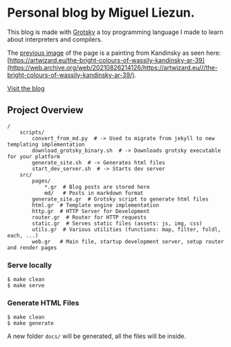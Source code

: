 # Personal blog by Miguel Liezun.

This blog is made with [Grotsky](https://github.com/mliezun/grotsky) a toy programming language I made to learn about interpreters and compilers.

The [previous image](/assets/images/kandinsky.jpeg) of the page is a painting from Kandinsky as seen here: [https://artwizard.eu/the-bright-colours-of-wassily-kandinsky-ar-39](https://web.archive.org/web/20210826214126/https://artwizard.eu///the-bright-colours-of-wassily-kandinsky-ar-39/).

[Visit the blog](https://mliezun.github.io)


## Project Overview

```
/
    scripts/
        convert_from_md.py  # -> Used to migrate from jekyll to new templating implementation
        download_grotsky_binary.sh  # -> Downloads grotsky executable for your platform
        generate_site.sh  # -> Generates html files
        start_dev_server.sh  # -> Starts dev server
    src/
        pages/
            *.gr  # Blog posts are stored here
            md/   # Posts in markdown format
        generate_site.gr  # Grotsky script to generate html files
        html.gr  # Template engine implementation
        http.gr  # HTTP Server for Development
        router.gr  # Router for HTTP requests
        static.gr  # Serves static files (assets: js, img, css)
        utils.gr  # Various utilities (functions: map, filter, foldl, each, ...)
        web.gr   # Main file, startup development server, setup router and render pages
```

### Serve locally

```
$ make clean
$ make serve
```

### Generate HTML Files

```
$ make clean
$ make generate
```

A new folder `docs/` will be generated, all the files will be inside.
